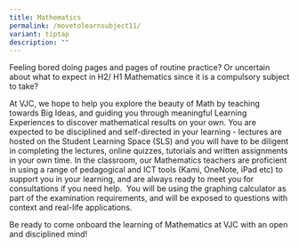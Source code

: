 ```yaml
---
title: Mathematics
permalink: /movetolearnsubject11/
variant: tiptap
description: ""
---
```

<p>Feeling bored doing pages and pages of routine practice? Or uncertain about what to expect in H2/ H1 Mathematics since it is a compulsory subject to take?&nbsp;&nbsp;</p><p></p><p>At VJC, we hope to help you explore the beauty of Math by teaching towards Big Ideas, and guiding you through meaningful Learning Experiences to discover mathematical results on your own. You are expected to be disciplined and self-directed in your learning - lectures are hosted on the Student Learning Space (SLS) and you will have to be diligent in completing the lectures, online quizzes, tutorials and written assignments in your own time. In the classroom, our Mathematics teachers are proficient in using a range of pedagogical and ICT tools (Kami, OneNote, iPad etc) to support you in your learning, and are always ready to meet you for consultations if you need help.&nbsp; You will be using the graphing calculator as part of the examination requirements, and will be exposed to questions with context and real-life applications.&nbsp;</p><p></p><p>Be ready to come onboard the learning of Mathematics at VJC with an open and disciplined mind!</p><p></p>